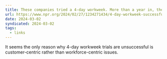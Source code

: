 ```yaml
---
title: These companies tried a 4-day workweek. More than a year in, they still love it
url: https://www.npr.org/2024/02/27/1234271434/4-day-workweek-successful-a-year-later-in-uk
date: 2024-03-02
syndicated: 2024-03-02
tags:
  - links
---
```


It seems the only reason why 4-day workweek trials are unsuccessful is customer-centric rather than workforce-centric issues.

